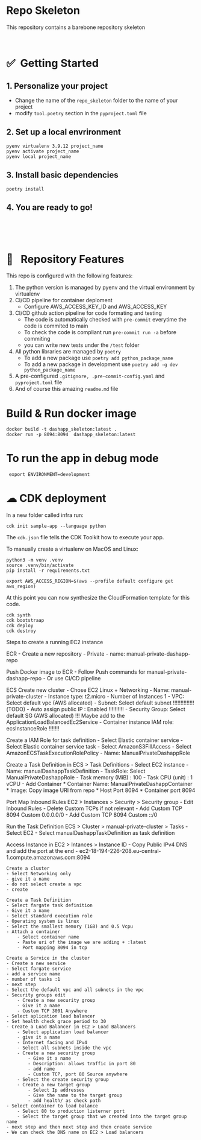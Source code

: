 # Repo Skeleton
This repository contains a barebone repository skeleton



<Br>

# ✅&nbsp; Getting Started


## 1. Personalize your project
* Change the name of the ``repo_skeleton`` folder to the name of your project
* modify ``tool.poetry`` section in the ``pyproject.toml`` file

## 2. Set up a local envrironment
```console
pyenv virtualenv 3.9.12 project_name
pyenv activate project_name
pyenv local project_name
```
## 3. Install basic dependencies
```console
poetry install
```
## 4. You are ready to go!



<Br>
<Br>
<Br>


# 🌟 &nbsp; Repository Features

This repo is configured with the following features:

1. The python version is managed by pyenv and the virtual environment by virtualenv
1. CI/CD pipeline for container deploment
    * Configure AWS_ACCESS_KEY_ID and AWS_ACCESS_KEY
1. CI/CD github action pipeline for code formating and testing
    * The code is automatically checked with ``pre-commit`` everytime the code is commited to main
    * To check the code is compliant run ``pre-commit run -a`` before commiting
    * you can write new tests under the ``/test`` folder
1. All python libraries are managed by ``poetry``
    * To add a new package use ``poetry add python_package_name``
    * To add a new package in development use ``poetry add -g dev python_package_name``
1. A pre-configured ``.gitignore, .pre-commit-config.yaml`` and ``pyproject.toml`` file
1. And of course this amazing ``readme.md`` file


# Build & Run docker image
```console
docker build -t dashapp_skeleton:latest .
docker run -p 8094:8094  dashapp_skeleton:latest
```



# To run the app in debug mode
```console
 export ENVIRONMENT=development
```



# ☁ CDK deployment

In a new folder called infra run:
```
cdk init sample-app --language python
```
The `cdk.json` file tells the CDK Toolkit how to execute your app.

To manually create a virtualenv on MacOS and Linux:
```
python3 -m venv .venv
source .venv/bin/activate
pip install -r requirements.txt

```

```
export AWS_ACCESS_REGION=$(aws --profile default configure get aws_region)
```

At this point you can now synthesize the CloudFormation template for this code.
```
cdk synth
cdk bootstraap
cdk deploy
cdk destroy
```

Steps to create a running EC2 instance

ECR - Create a new repository
	- Private
	- name: manual-private-dashapp-repo

Push Docker image to ECR
    - Follow Push commands for manual-private-dashapp-repo
    - Or use CI/CD pipeline

ECS Create new cluster
    - Chose EC2 Linux + Networking
    - Name: manual-private-cluster
    - Instance type: t2.micro
    - Number of Instances 1
    - VPC: Select default vpc (AWS allocated)
    - Subnet: Select default subnet !!!!!!!!!!!!!!(TODO)
    - Auto assign public IP : Enabled  !!!!!!!!!!
    - Security Group: Select default SG (AWS allocated) !!! Maybe add to the ApplicationLoadBalancedEc2Service
    - Container instance IAM role: ecsInstanceRole !!!!!!!


Create a IAM Role for task definition
    - Select Elastic container service
    - Select Elastic container service task
    - Select AmazonS3FillAccess
    - Select AmazonECSTaskExecutionRolePolicy
    - Name: ManualPrivateDashappRole


Create a Task Definition in ECS > Task Definitions
    - Select EC2 instance
    - Name: manualDashappTaskDefinition
    - TaskRole: Select ManualPrivateDashappRole
    - Task memory (MiB) : 100
    - Task CPU (unit) : 1 vCPU
    - Add Container
        * Container Name: ManualPrivateDashappContainer
        * Image: Copy image URI from repo
        * Host Port 8094
        * Container port 8094


Port Map Inbound Rules EC2 > Instances > Security > Security group
    - Edit Inbound Rules
    - Delete Custom TCPs if not relevant
    - Add Custom TCP 8094 Custom 0.0.0.0/0
    - Add Custom TCP 8094 Custom ::/0


Run the Task Definition ECS > Cluster > manual-private-cluster > Tasks
    - Select EC2
    - Select manualDashappTaskDefinition as task definition

Access Instance in EC2 > Intances > Instance ID
    - Copy Public IPv4 DNS and add the port at the end
    - ec2-18-194-226-208.eu-central-1.compute.amazonaws.com:8094


    Create a cluster
    - Select Networking only
    - give it a name 
    - do not select create a vpc
    - create

    Create a Task Definition
    - Select fargate task definition
    - Give it a name
    - Select standard execution role
    - Operating system is linux
    - Select the smallest memory (1GB) and 0.5 Vcpu
    - Attach a container
        - Select container name
        - Paste uri of the image we are adding + :latest
        - Port mapping 8094 in tcp

    Create a Service in the cluster
    - Create a new service
    - Select fargate service
    - add a service name
    - number of tasks :1 
    - next step
    - Select the default vpc and all subnets in the vpc
    - Security groups edit
        - Create a new security group
        - Give it a name
        - Custom TCP 3001 Anywhere
    - Select aplication load balancer
    - Set health check grace period to 30
    - Create a Load Balancer in EC2 > Load Balancers
        - Select application load balancer
        - give it a name
        - Internet facing and IPv4
        - Select all subnets inside the vpc
        - Create a new security group
            - Give it a name
            - Description: allows traffic in port 80
            - add name
            - Custom TCP, port 80 Source anywhere
        - Select the create security group
        - Create a new target group
            - Select Ip addresses
            - Give the name to the target group
            - add health/ as check path
    - Select container to load balance
        - Select 80 to production listerner port
        - Select the target group that we created into the target group name
    - next step and then next step and then create service
    - We can check the DNS name on EC2 > Load balancers







